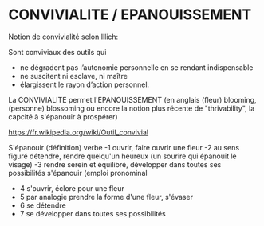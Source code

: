 # CONVIVIALITE / EPANOUISSEMENT

Notion de convivialité selon Illich: 

Sont conviviaux des outils qui
- ne dégradent pas l’autonomie personnelle en se rendant indispensable
- ne suscitent ni esclave, ni maître
- élargissent le rayon d’action personnel.

La CONVIVIALITE permet l'EPANOUISSEMENT (en anglais (fleur) blooming, (personne) blossoming ou encore la notion plus récente de "thrivability", la capcité à s'épanouir à prospérer)


https://fr.wikipedia.org/wiki/Outil_convivial

S'épanouir (définition)
verbe
-1 ouvrir, faire ouvrir une fleur
-2 au sens figuré   détendre, rendre quelqu'un heureux (un sourire qui épanouit le visage)
-3 rendre serein et équilibré, développer dans toutes ses possibilités
s'épanouir (emploi pronominal
- 4 s'ouvrir, éclore pour une fleur
- 5 par analogie   prendre la forme d'une fleur, s'évaser
- 6 se détendre
- 7 se développer dans toutes ses possibilités
